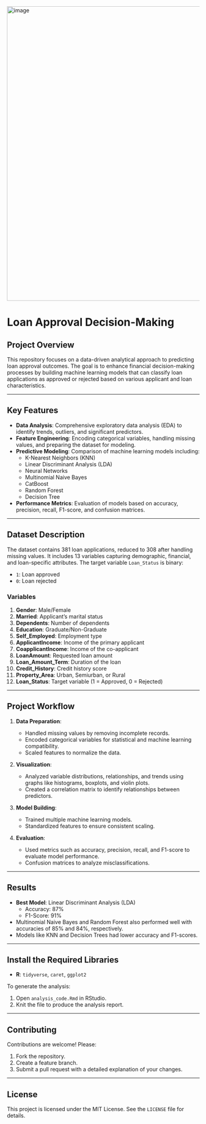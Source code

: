 <img width="770" alt="image" src="https://github.com/user-attachments/assets/986a4031-7d51-4f61-969e-26e1c3a52115" />

# **Loan Approval Decision-Making**

## **Project Overview**
This repository focuses on a data-driven analytical approach to predicting loan approval outcomes. The goal is to enhance financial decision-making processes by building machine learning models that can classify loan applications as approved or rejected based on various applicant and loan characteristics.

---

## **Key Features**
- **Data Analysis**: Comprehensive exploratory data analysis (EDA) to identify trends, outliers, and significant predictors.
- **Feature Engineering**: Encoding categorical variables, handling missing values, and preparing the dataset for modeling.
- **Predictive Modeling**: Comparison of machine learning models including:
  - K-Nearest Neighbors (KNN)
  - Linear Discriminant Analysis (LDA)
  - Neural Networks
  - Multinomial Naive Bayes
  - CatBoost
  - Random Forest
  - Decision Tree
- **Performance Metrics**: Evaluation of models based on accuracy, precision, recall, F1-score, and confusion matrices.

---

## **Dataset Description**
The dataset contains 381 loan applications, reduced to 308 after handling missing values. It includes 13 variables capturing demographic, financial, and loan-specific attributes. The target variable `Loan_Status` is binary:
- `1`: Loan approved
- `0`: Loan rejected

### **Variables**
1. **Gender**: Male/Female
2. **Married**: Applicant’s marital status
3. **Dependents**: Number of dependents
4. **Education**: Graduate/Non-Graduate
5. **Self_Employed**: Employment type
6. **ApplicantIncome**: Income of the primary applicant
7. **CoapplicantIncome**: Income of the co-applicant
8. **LoanAmount**: Requested loan amount
9. **Loan_Amount_Term**: Duration of the loan
10. **Credit_History**: Credit history score
11. **Property_Area**: Urban, Semiurban, or Rural
12. **Loan_Status**: Target variable (1 = Approved, 0 = Rejected)

---

## **Project Workflow**
1. **Data Preparation**:
   - Handled missing values by removing incomplete records.
   - Encoded categorical variables for statistical and machine learning compatibility.
   - Scaled features to normalize the data.

2. **Visualization**:
   - Analyzed variable distributions, relationships, and trends using graphs like histograms, boxplots, and violin plots.
   - Created a correlation matrix to identify relationships between predictors.

3. **Model Building**:
   - Trained multiple machine learning models.
   - Standardized features to ensure consistent scaling.

4. **Evaluation**:
   - Used metrics such as accuracy, precision, recall, and F1-score to evaluate model performance.
   - Confusion matrices to analyze misclassifications.

---

## **Results**
- **Best Model**: Linear Discriminant Analysis (LDA)
  - Accuracy: 87%
  - F1-Score: 91%
- Multinomial Naive Bayes and Random Forest also performed well with accuracies of 85% and 84%, respectively.
- Models like KNN and Decision Trees had lower accuracy and F1-scores.

---

## **Install the Required Libraries**
- **R**: `tidyverse`, `caret`, `ggplot2`

To generate the analysis:
1. Open `analysis_code.Rmd` in RStudio.
2. Knit the file to produce the analysis report.

---

## **Contributing**
Contributions are welcome! Please:
1. Fork the repository.
2. Create a feature branch.
3. Submit a pull request with a detailed explanation of your changes.

---

## **License**
This project is licensed under the MIT License. See the `LICENSE` file for details.
